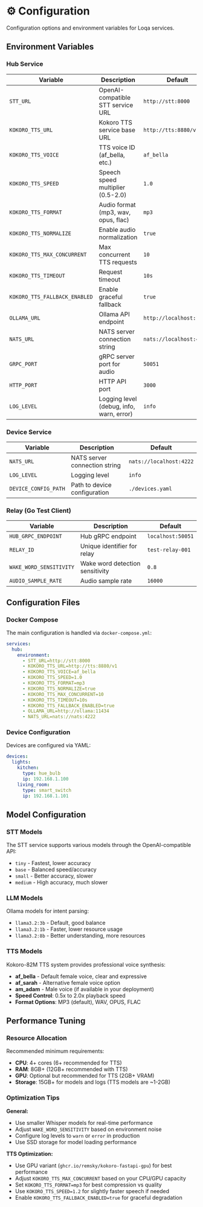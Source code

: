 # ⚙️ Configuration

Configuration options and environment variables for Loqa services.

## Environment Variables

### Hub Service

| Variable | Description | Default |
|----------|-------------|---------|
| `STT_URL` | OpenAI-compatible STT service URL | `http://stt:8000` |
| `KOKORO_TTS_URL` | Kokoro TTS service base URL | `http://tts:8880/v1` |
| `KOKORO_TTS_VOICE` | TTS voice ID (af_bella, etc.) | `af_bella` |
| `KOKORO_TTS_SPEED` | Speech speed multiplier (0.5-2.0) | `1.0` |
| `KOKORO_TTS_FORMAT` | Audio format (mp3, wav, opus, flac) | `mp3` |
| `KOKORO_TTS_NORMALIZE` | Enable audio normalization | `true` |
| `KOKORO_TTS_MAX_CONCURRENT` | Max concurrent TTS requests | `10` |
| `KOKORO_TTS_TIMEOUT` | Request timeout | `10s` |
| `KOKORO_TTS_FALLBACK_ENABLED` | Enable graceful fallback | `true` |
| `OLLAMA_URL` | Ollama API endpoint | `http://localhost:11434` |
| `NATS_URL` | NATS server connection string | `nats://localhost:4222` |
| `GRPC_PORT` | gRPC server port for audio | `50051` |
| `HTTP_PORT` | HTTP API port | `3000` |
| `LOG_LEVEL` | Logging level (debug, info, warn, error) | `info` |

### Device Service

| Variable | Description | Default |
|----------|-------------|---------|
| `NATS_URL` | NATS server connection string | `nats://localhost:4222` |
| `LOG_LEVEL` | Logging level | `info` |
| `DEVICE_CONFIG_PATH` | Path to device configuration | `./devices.yaml` |

### Relay (Go Test Client)

| Variable | Description | Default |
|----------|-------------|---------|
| `HUB_GRPC_ENDPOINT` | Hub gRPC endpoint | `localhost:50051` |
| `RELAY_ID` | Unique identifier for relay | `test-relay-001` |
| `WAKE_WORD_SENSITIVITY` | Wake word detection sensitivity | `0.8` |
| `AUDIO_SAMPLE_RATE` | Audio sample rate | `16000` |

## Configuration Files

### Docker Compose

The main configuration is handled via `docker-compose.yml`:

```yaml
services:
  hub:
    environment:
      - STT_URL=http://stt:8000
      - KOKORO_TTS_URL=http://tts:8880/v1
      - KOKORO_TTS_VOICE=af_bella
      - KOKORO_TTS_SPEED=1.0
      - KOKORO_TTS_FORMAT=mp3
      - KOKORO_TTS_NORMALIZE=true
      - KOKORO_TTS_MAX_CONCURRENT=10
      - KOKORO_TTS_TIMEOUT=10s
      - KOKORO_TTS_FALLBACK_ENABLED=true
      - OLLAMA_URL=http://ollama:11434
      - NATS_URL=nats://nats:4222
```

### Device Configuration

Devices are configured via YAML:

```yaml
devices:
  lights:
    kitchen:
      type: hue_bulb
      ip: 192.168.1.100
    living_room:
      type: smart_switch
      ip: 192.168.1.101
```

## Model Configuration

### STT Models

The STT service supports various models through the OpenAI-compatible API:
- `tiny` - Fastest, lower accuracy
- `base` - Balanced speed/accuracy
- `small` - Better accuracy, slower
- `medium` - High accuracy, much slower

### LLM Models

Ollama models for intent parsing:
- `llama3.2:3b` - Default, good balance
- `llama3.2:1b` - Faster, lower resource usage
- `llama3.2:8b` - Better understanding, more resources

### TTS Models

Kokoro-82M TTS system provides professional voice synthesis:
- **af_bella** - Default female voice, clear and expressive
- **af_sarah** - Alternative female voice option
- **am_adam** - Male voice (if available in your deployment)
- **Speed Control**: 0.5x to 2.0x playback speed
- **Format Options**: MP3 (default), WAV, OPUS, FLAC

## Performance Tuning

### Resource Allocation

Recommended minimum requirements:
- **CPU**: 4+ cores (6+ recommended for TTS)
- **RAM**: 8GB+ (12GB+ recommended with TTS)
- **GPU**: Optional but recommended for TTS (2GB+ VRAM)
- **Storage**: 15GB+ for models and logs (TTS models are ~1-2GB)

### Optimization Tips

**General:**
- Use smaller Whisper models for real-time performance
- Adjust `WAKE_WORD_SENSITIVITY` based on environment noise
- Configure log levels to `warn` or `error` in production
- Use SSD storage for model loading performance

**TTS Optimization:**
- Use GPU variant (`ghcr.io/remsky/kokoro-fastapi-gpu`) for best performance
- Adjust `KOKORO_TTS_MAX_CONCURRENT` based on your CPU/GPU capacity
- Set `KOKORO_TTS_FORMAT=mp3` for best compression vs quality
- Use `KOKORO_TTS_SPEED=1.2` for slightly faster speech if needed
- Enable `KOKORO_TTS_FALLBACK_ENABLED=true` for graceful degradation